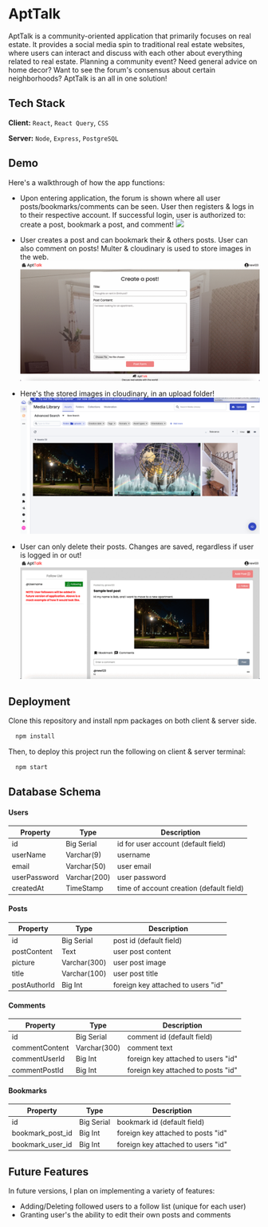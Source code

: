 # AptTalk

AptTalk is a community-oriented application that primarily focuses on real estate. It provides a social media spin to traditional real estate websites, where users can interact and discuss with each other about everything related to real estate. Planning a community event? Need general advice on home decor? Want to see the forum's consensus about certain neighborhoods? AptTalk is an all in one solution!

## Tech Stack

**Client:** `React`, `React Query`, `CSS`

**Server:** `Node`, `Express`, `PostgreSQL`

## Demo

Here's a walkthrough of how the app functions:

- Upon entering application, the forum is shown where all user posts/bookmarks/comments can be seen. User then registers & logs in to their respective account. If successful login, user is authorized to: create a post, bookmark a post, and comment!
  ![](https://github.com/Tanzil748/apt_Talk/blob/main/gif/loginRegisterView.gif)
  <br/>

- User creates a post and can bookmark their & others posts. User can also comment on posts! Multer & cloudinary is used to store images in the web.
  ![](https://github.com/Tanzil748/apt_Talk/blob/main/gif/createPostAndBookmarkView.gif)
  <br/>

- Here's the stored images in cloudinary, in an upload folder!
  ![](https://github.com/Tanzil748/apt_Talk/blob/main/gif/cloudImages.png)
  <br/>

- User can only delete their posts. Changes are saved, regardless if user is logged in or out!
  ![](https://github.com/Tanzil748/apt_Talk/blob/main/gif/deletePostView.gif)

## Deployment

Clone this repository and install npm packages on both client & server side.

```bash
  npm install
```

Then, to deploy this project run the following on client & server terminal:

```bash
  npm start
```

## Database Schema

#### Users

| Property     | Type         | Description                              |
| ------------ | ------------ | ---------------------------------------- |
| id           | Big Serial   | id for user account (default field)      |
| userName     | Varchar(9)   | username                                 |
| email        | Varchar(50)  | user email                               |
| userPassword | Varchar(200) | user password                            |
| createdAt    | TimeStamp    | time of account creation (default field) |

#### Posts

| Property     | Type         | Description                        |
| ------------ | ------------ | ---------------------------------- |
| id           | Big Serial   | post id (default field)            |
| postContent  | Text         | user post content                  |
| picture      | Varchar(300) | user post image                    |
| title        | Varchar(100) | user post title                    |
| postAuthorId | Big Int      | foreign key attached to users "id" |

#### Comments

| Property       | Type         | Description                        |
| -------------- | ------------ | ---------------------------------- |
| id             | Big Serial   | comment id (default field)         |
| commentContent | Varchar(300) | comment text                       |
| commentUserId  | Big Int      | foreign key attached to users "id" |
| commentPostId  | Big Int      | foreign key attached to posts "id" |

#### Bookmarks

| Property         | Type       | Description                        |
| ---------------- | ---------- | ---------------------------------- |
| id               | Big Serial | bookmark id (default field)        |
| bookmark_post_id | Big Int    | foreign key attached to posts "id" |
| bookmark_user_id | Big Int    | foreign key attached to users "id" |

## Future Features

In future versions, I plan on implementing a variety of features:

- Adding/Deleting followed users to a follow list (unique for each user)
- Granting user's the ability to edit their own posts and comments

